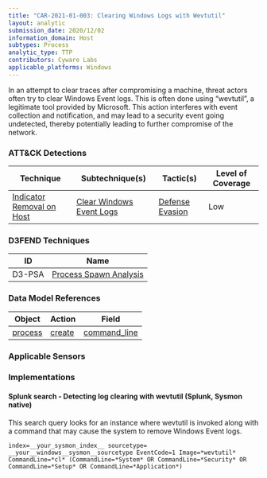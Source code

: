 ```yaml
---
title: "CAR-2021-01-003: Clearing Windows Logs with Wevtutil"
layout: analytic
submission_date: 2020/12/02
information_domain: Host
subtypes: Process
analytic_type: TTP
contributors: Cyware Labs
applicable_platforms: Windows
---
```


In an attempt to clear traces after compromising a machine, threat actors often try to clear Windows Event logs. This is often done using “wevtutil”, a legitimate tool provided by Microsoft. This action interferes with event collection and notification, and may lead to a security event going undetected, thereby potentially leading to further compromise of the network.


### ATT&CK Detections

|Technique|Subtechnique(s)|Tactic(s)|Level of Coverage|
|---|---|---|---|
|[Indicator Removal on Host](https://attack.mitre.org/techniques/T1070/)|[Clear Windows Event Logs](https://attack.mitre.org/techniques/T1070/001/)|[Defense Evasion](https://attack.mitre.org/tactics/TA0005/)|Low|


### D3FEND Techniques

|ID|Name|
|---|---| 
|D3-PSA | [Process Spawn Analysis](https://d3fend.mitre.org/technique/d3f:ProcessSpawnAnalysis)| 



### Data Model References

|Object|Action|Field|
|---|---|---|
|[process](/data_model/process) | [create](/data_model/process#create) | [command_line](/data_model/process#command_line) |



### Applicable Sensors


### Implementations

#### Splunk search - Detecting log clearing with wevtutil (Splunk, Sysmon native)


This search query looks for an instance where wevtutil is invoked along with a command that may cause the system to remove Windows Event logs.


```
index=__your_sysmon_index__ sourcetype= __your__windows__sysmon__sourcetype EventCode=1 Image=*wevtutil* CommandLine=*cl* (CommandLine=*System* OR CommandLine=*Security* OR CommandLine=*Setup* OR CommandLine=*Application*)
```




